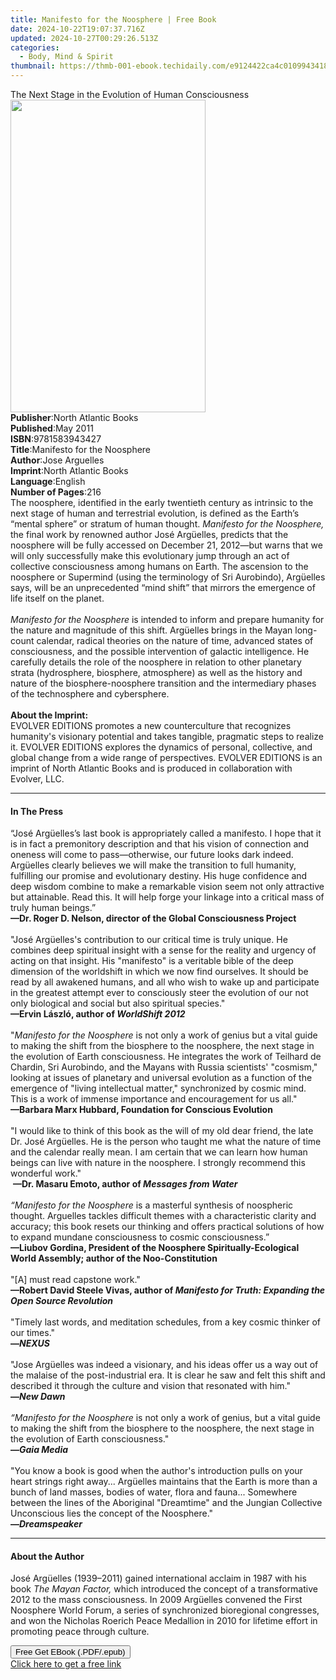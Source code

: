 ```yaml
---
title: Manifesto for the Noosphere | Free Book
date: 2024-10-22T19:07:37.716Z
updated: 2024-10-27T00:29:26.513Z
categories:
  - Body, Mind & Spirit
thumbnail: https://thmb-001-ebook.techidaily.com/e9124422ca4c0109943418e8eda9630a4deb30c6bc2a62fe22db657fba2147e0.jpg
---
```

<main id="book-container">
  <div class="flex flex-col">
    <div class="book-brief flex-1 py-6 px-4 sm:p-6 md:py-10 md:px-8">
      <!-- brief-->
      <div class="book-brief-main">
        The Next Stage in the Evolution of Human Consciousness
      </div>
    </div>
    <div
      class="book-meta-info flex-1 grid gap-4 col-start-1 col-end-3 row-start-1 sm:mb-6 sm:grid-cols-4 lg:gap-6 lg:col-start-2 lg:row-end-6 lg:row-span-6 lg:mb-0"
    >
      <div
        class="book-meta-info-left place-content-center mt-4 p-4 text-sm leading-6 col-start-2 col-span-2 dark:text-slate-400"
      >
        <img
          class="w-full h-500 object-cover rounded-lg sm:h-255 sm:col-span-2 lg:col-span-full"
          src="https://img-001-ebook.techidaily.com/b3e0c9f4189b68b3777dfadff5a29d8f82e9c9a9fa1023315c500d90a1364f52.jpg"
          alt=""
          width="312"
          height="500"
        />
      </div>
      <div
        class="book-meta-info-right mt-2 col-start-1 row-start-2 col-span-3 self-center"
      >
        <!-- meta data  -->
        <div class="flex flex-col px-4 md:px-8">
          <div class="flex-1">
            <strong>Publisher</strong>:<span class="px-2"
              >North Atlantic Books</span
            >
          </div>
          <div class="flex-1">
            <strong>Published</strong>:<span class="px-2">May 2011</span>
          </div>
          <div class="flex-1">
            <strong>ISBN</strong>:<span class="px-2">9781583943427</span>
          </div>
          <div class="flex-1">
            <strong>Title</strong>:<span class="px-2"
              >Manifesto for the Noosphere</span
            >
          </div>
          <div class="flex-1">
            <strong>Author</strong>:<span class="px-2">Jose Arguelles</span>
          </div>
          <div class="flex-1">
            <strong>Imprint</strong>:<span class="px-2"
              >North Atlantic Books</span
            >
          </div>
          <div class="flex-1">
            <strong>Language</strong>:<span class="px-2">English</span>
          </div>
          <div class="flex-1">
            <strong>Number of Pages</strong>:<span class="px-2">216</span>
          </div>
        </div>
      </div>
    </div>
    <div class="book-description flex-1 py-6 px-4 sm:p-6 md:py-10 md:px-8">
      <div class="book-description-main">
        <div accordion-content="" id="description">
          The noosphere, identified in the early twentieth century as intrinsic
          to the next stage of human and terrestrial evolution, is defined as
          the Earth’s “mental sphere” or stratum of human thought.&nbsp;<i
            >Manifesto for the Noosphere, </i
          >the final work by renowned<i>&nbsp;</i>author José&nbsp;Argüelles,
          predicts that the noosphere will be fully accessed on December 21,
          2012—but warns that we will only successfully make this evolutionary
          jump through an act of collective consciousness among humans on Earth.
          The ascension to the noosphere or Supermind (using the terminology of
          Sri Aurobindo), Argüelles says, will be an unprecedented “mind shift”
          that mirrors the emergence of life itself on the planet. <br /><i
            ><br />Manifesto for the Noosphere </i
          >is intended to inform and prepare humanity for the nature and
          magnitude of this shift. Argüelles brings in the Mayan long-count
          calendar, radical theories on the nature of time, advanced states of
          consciousness, and the possible intervention of galactic intelligence.
          He carefully details the role of the noosphere in relation to other
          planetary strata (hydrosphere, biosphere, atmosphere) as well as the
          history and nature of the biosphere-noosphere transition and the
          intermediary phases of the technosphere and cybersphere.<br /><br /><b
            >About the Imprint:</b
          ><br />
          EVOLVER EDITIONS promotes a new counterculture that recognizes
          humanity's visionary potential and takes tangible, pragmatic steps to
          realize it. EVOLVER EDITIONS explores the dynamics of personal,
          collective, and global change from a wide range of perspectives.
          EVOLVER EDITIONS is an imprint of North Atlantic Books and is produced
          in collaboration with Evolver, LLC.
        </div>
        <div class="accordion-fader"></div>
      </div>
    </div>
    <div class="book-excerpts flex-1 py-6 px-4 sm:p-6 md:py-10 md:px-8">
      <!-- excerpts-->
      <div class="book-excerpts-main">
        <hr />
        <h4 class="placeholder placeholder-heading">
          <span>In The Press</span>
        </h4>
        <p>
          “José Argüelles’s last book is appropriately called a manifesto. I
          hope that it is in fact a premonitory description and that his vision
          of connection and oneness will come to pass—otherwise, our future
          looks dark indeed. Argüelles clearly believes we will make the
          transition to full humanity, fulfilling our promise and evolutionary
          destiny. His huge confidence and deep wisdom combine to make a
          remarkable vision seem not only attractive but attainable. Read this.
          It will help forge your linkage into a critical mass of truly human
          beings.”
          <b
            ><br />—Dr. Roger D. Nelson, director of the Global Consciousness
            Project</b
          ><br />
          <b>&nbsp;</b><br />
          "José Argüelles's contribution to our critical time is truly unique.
          He combines deep spiritual insight with a sense for the reality and
          urgency of acting on that insight. His "manifesto" is a veritable
          bible of the deep dimension of the worldshift in which we now find
          ourselves. It should be read by all awakened humans, and all who wish
          to wake up and participate in the greatest attempt ever to consciously
          steer the evolution of our not only biological and social but also
          spiritual species."
          <b><br />—Ervin László, author of <i>WorldShift 2012</i></b
          ><br />
          &nbsp;<br />
          "<i>Manifesto for the Noosphere</i> is not only a work of genius but a
          vital guide to making the shift from the biosphere to the noosphere,
          the next stage in the evolution of Earth consciousness. He integrates
          the work of Teilhard de Chardin, Sri Aurobindo, and the Mayans with
          Russia scientists' "cosmism," looking at issues of planetary and
          universal evolution as a function of the emergence of "living
          intellectual matter," synchronized by cosmic mind. This is a work of
          immense importance and encouragement for us all." <br /><b
            >—Barbara Marx Hubbard, Foundation for Conscious Evolution</b
          ><br />
          &nbsp;<br />
          "I would like to think of this book as the will of my old dear friend,
          the late Dr. José Argüelles. He is the person who taught me what the
          nature of time and the calendar really mean. I am certain that we can
          learn how human beings can live with nature in the noosphere. I
          strongly recommend this wonderful work." <br />&nbsp;<b
            >—Dr. Masaru Emoto, author of <i>Messages from Water</i></b
          ><br />
          <i>&nbsp;</i><br />
          <i>“Manifesto for the Noosphere</i> is a masterful synthesis of
          noospheric thought. Arguelles tackles difficult themes with a
          characteristic clarity and accuracy; this book resets our thinking and
          offers practical solutions of how to expand mundane consciousness to
          cosmic consciousness.”<b
            ><br />—Liubov Gordina, President of the Noosphere
            Spiritually-Ecological World Assembly; author of the
            Noo-Constitution</b
          ><br /><br />"[A] must read capstone work."<br />
          <b
            >—Robert David Steele Vivas, author of
            <i>Manifesto for Truth: Expanding the Open Source Revolution</i></b
          ><br /><br />"Timely last words, and meditation schedules, from a key
          cosmic thinker of our times."<br /><b>—<i>NEXUS </i></b
          ><br /><br />"Jose Argüelles was indeed a visionary, and his ideas
          offer us a way out of the malaise of the post-industrial era. It is
          clear he saw and felt this shift and described it through the culture
          and vision that resonated with him."<br /><b>—<i>New Dawn</i></b
          ><i><br /><br />“Manifesto for the Noosphere</i> is not only a work of
          genius, but a vital guide to making the shift from the biosphere to
          the noosphere, the next stage in the evolution of Earth
          consciousness."<br /><b
            >—<i>Gaia Media<br /></i></b
          ><br />"You know a book is good when the author's introduction pulls
          on your heart strings right away... Argüelles maintains that the Earth
          is more than a bunch of land masses, bodies of water, flora and
          fauna... Somewhere between the lines of the Aboriginal "Dreamtime" and
          the Jungian Collective Unconscious lies the concept of the
          Noosphere."<br /><b>—<i>Dreamspeaker</i></b>
        </p>
      </div>
    </div>
    <div class="book-about-author flex-1 py-6 px-4 sm:p-6 md:py-10 md:px-8">
      <!-- about author-->
      <div class="book-main-author-main">
        <hr />
        <h4 class="placeholder placeholder-heading">
          <span>About the Author</span>
        </h4>
        <p>
          José Argüelles (1939–2011) gained international acclaim in 1987 with
          his book&nbsp;<i>The</i> <i>Mayan Factor,&nbsp;</i>which introduced
          the concept of a transformative 2012&nbsp;to the mass consciousness.
          In 2009 Argüelles&nbsp;convened the First Noosphere World Forum, a
          series of synchronized bioregional congresses, and won the Nicholas
          Roerich Peace Medallion in 2010 for lifetime effort in promoting peace
          through culture.
        </p>
      </div>
    </div>
    <div class="book-free-get flex-1 py-6 px-4 sm:p-6 md:py-10 md:px-8">
      <button
        id="btn-free-get"
        class="bg-blue-500 hover:bg-blue-700 text-white font-bold py-2 px-4 rounded"
      >
        Free Get EBook (.PDF/.epub)
      </button>
      <div id="countdown-display" class="px-2 text-lg mt-2"></div>
      <a
        id="free-link"
        class="hidden bg-blue-500 hover:bg-blue-700 text-white font-bold py-2 px-4 rounded"
        href="https://www.ebooks.com/en-us/book/662894/manifesto-for-the-noosphere/jose-arguelles/"
        target="_blank"
        >Click here to get a free link</a
      >
    </div>
    <script>
      let countdownTime = 0;
      let countdownInterval = null;
      document
        .getElementById('btn-free-get')
        .addEventListener('click', startCountdown);
      function startCountdown() {
        countdownTime = new Date().getTime() + 60000 * 3;
        countdownInterval = setInterval(updateCountdown, 1000);
        document.getElementById('btn-free-get').disabled = true;
        document
          .getElementById('btn-free-get')
          .classList.add('bg-gray-500', 'cursor-not-allowed');
      }
      function updateCountdown() {
        let currentTime = new Date().getTime();
        let timeLeft = countdownTime - currentTime;
        let secondsLeft = Math.floor(timeLeft / 1000);
        document.getElementById('countdown-display').innerHTML =
          `Remaining time: ${secondsLeft} seconds.`;
        if (secondsLeft <= 0) {
          clearInterval(countdownInterval);
          document.getElementById('btn-free-get').classList.add('hidden');
          document.getElementById('free-link').classList.remove('hidden');
          document.getElementById('countdown-display').innerHTML = '';
        }
      }
    </script>
  </div>
</main>

<ins class="adsbygoogle"
      style="display:block"
      data-ad-client="ca-pub-7571918770474297"
      data-ad-slot="8358498916"
      data-ad-format="auto"
      data-full-width-responsive="true"></ins>
    